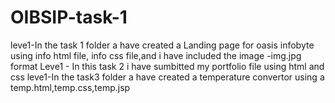 # OIBSIP-task-1
leve1-In the task 1 folder a have created a Landing page for oasis infobyte using info html file, info css file,and i have included the image -img.jpg format
Leve1 - In this task 2 i have sumbitted my portfolio file using html and css
leve1-In the task3 folder a have created a temperature convertor using a temp.html,temp.css,temp.jsp
